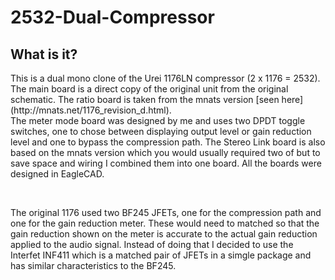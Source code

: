 # 2532-Dual-Compressor

## What is it?

<p>This is a dual mono clone of the Urei 1176LN compressor (2 x 1176 = 2532). The main board is a direct copy of the original unit from the original schematic. The ratio board is taken from the mnats version [seen here](http://mnats.net/1176_revision_d.html).<br> 
The meter mode board was designed by me and uses two DPDT toggle switches, one to chose between displaying output level or gain reduction level and one to bypass the compression path. The Stereo Link board is also based on the mnats version which you would usually required two of but to save space and wiring I combined them into one board. All the boards were designed in EagleCAD.</p><br>

<p>The original 1176 used two BF245 JFETs, one for the compression path and one for the gain reduction meter. These would need to matched so that the gain reduction shown on the meter is accurate to the actual gain reduction applied to the audio signal. Instead of doing that I decided to use the Interfet INF411 which is a matched pair of JFETs in a simgle package and has similar characteristics to the BF245.</p>
